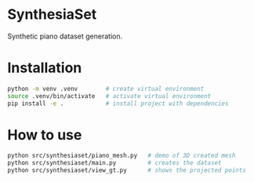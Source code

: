 # SynthesiaSet
Synthetic piano dataset generation.

# Installation
```bash
python -m venv .venv        # create virtual environment
source .venv/bin/activate   # activate virtual environment
pip install -e .            # install project with dependencies
```

# How to use
```bash
python src/synthesiaset/piano_mesh.py   # demo of 3D created mesh
python src/synthesiaset/main.py         # creates the dataset
python src/synthesiaset/view_gt.py      # shows the projected points
```